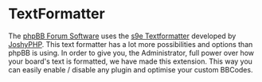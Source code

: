# TextFormatter
The [phpBB Forum Software](https://www.phpbb.com) uses the [s9e Textformatter](https://github.com/s9e/TextFormatter) developed by [JoshyPHP](https://www.phpbb.com/community/memberlist.php?mode=viewprofile&amp;u=1325630). This text formatter has a lot more possibilities and options than phpBB is using. In order to give you, the Administrator, full power over how your board's text is formatted, we have made this extension. This way you can easily enable / disable any plugin and optimise your custom BBCodes.
